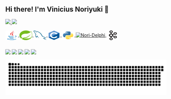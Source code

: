 ## Hi there! I'm Vinicius Noriyuki 👋
 <div>
  <a href="https://github.com/ViniciusNoriyuki">
  <img height="180em" src="https://github-readme-stats.vercel.app/api?username=ViniciusNoriyuki&show_icons=true&theme=dracula&include_all_commits=true&count_private=true"/>
  <img height="180em" src="https://github-readme-stats.vercel.app/api/top-langs/?username=ViniciusNoriyuki&layout=compact&langs_count=7&theme=dracula"/>
</div>
<div style="display: inline_block"><br>
  <img align="center" alt="Nori-Java" height="30" width="40" src="https://raw.githubusercontent.com/devicons/devicon/master/icons/java/java-original.svg">
  <img align="center" alt="Nori-Spring" height="30" width="40" src="https://raw.githubusercontent.com/devicons/devicon/master/icons/spring/spring-original.svg">
  <img align="center" alt="Nori-MySQL" height="30" width="40" src="https://raw.githubusercontent.com/devicons/devicon/master/icons/mysql/mysql-original.svg">
  <img align="center" alt="Nori-C" height="30" width="40" src="https://raw.githubusercontent.com/devicons/devicon/master/icons/c/c-original.svg">
  <img align="center" alt="Nori-Python" height="30" width="40" src="https://raw.githubusercontent.com/devicons/devicon/master/icons/python/python-original.svg">
  <img align="center" alt="Nori-Delphi" height="30" width="40" src="https://www.embarcadero.com/images/logos/logo-page/Delphi_FINAL_ICONS_1024.png">
  <img align="center" alt="Nori-Kafka" height="30" width="40" src="https://github.com/devicons/devicon/blob/master/icons/apachekafka/apachekafka-original.svg">
</div>
  
  ##
 
<div> 
  <a href="https://www.linkedin.com/in/vinicius-noriyuki-acano/" target="_blank"><img src="https://img.shields.io/badge/-LinkedIn-%230077B5?style=for-the-badge&logo=linkedin&logoColor=white" target="_blank"></a> 
  <a href = "mailto:viniciusnoriyuki10@gmail.com"><img src="https://img.shields.io/badge/-Gmail-%23333?style=for-the-badge&logo=gmail&logoColor=white" target="_blank"></a>
  <a href="mailto:vinicius_noriyuki@hotmail.com" target="_blank"><img src="https://img.shields.io/badge/Microsoft_Outlook-0078D4?style=for-the-badge&logo=microsoft-outlook&logoColor=white" target="_blank"></a> 
  <a href="https://www.instagram.com/viniciusnoriyuki/" target="_blank"><img src="https://img.shields.io/badge/-Instagram-%23E4405F?style=for-the-badge&logo=instagram&logoColor=white" target="_blank"></a>
  <a href="https://www.facebook.com/vinicius.noriyuki/" target="_blank"><img src="https://img.shields.io/badge/Facebook-1877F2?style=for-the-badge&logo=facebook&logoColor=white" target="_blank"></a>
  
  ![Snake animation](https://github.com/ViniciusNoriyuki/ViniciusNoriyuki/blob/output/github-contribution-grid-snake.svg)
  
</div>

  
  
  
